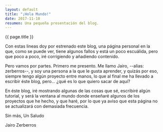 ```yaml
---
layout: default
title: "¡Hola Mundo!"
date: 2017-11-10
resumen: Una pequeña presentación del blog.
---
```



{{ page.title  }}


Con estas lineas doy por estrenado este blog, una página personal en la que, como se puede ver, tiene algunos fallos y está un poco escuálida, pero que poco a poco, iré corrigiendo y añadiendo contenido.

Pero vamos por partes. Primero me presento. Me llamo Jairo, --alias: zerberros--, y soy una persona a la que le gusta aprender, y quizás por eso, siempre tengo algún proyecto entre manos, lo que al final me ha llevado a escribir éste blog, pero... ¿qué es lo que quiero sacar de aquí?

En éste blog, iré mostrando algunas de las cosas que sé, escribiré algún tutorial, y será la ventana al mundo donde enseñaré algunos de los proyectos que he hecho, y que haré, por lo que ya aviso que esta página no se actualizará con demasiada frecuencia.


Sin más, Un Saludo 

Jairo Zerberros    
